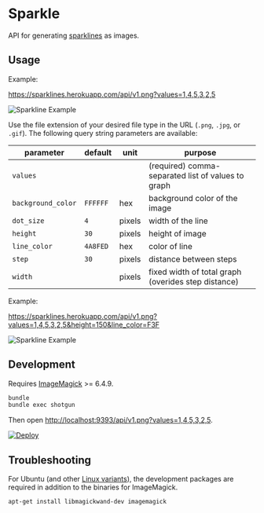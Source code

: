 # Sparkle

API for generating [sparklines](https://en.wikipedia.org/wiki/Sparkline) as images.

## Usage

Example:

https://sparklines.herokuapp.com/api/v1.png?values=1,4,5,3,2,5

![Sparkline Example](https://sparklines.herokuapp.com/api/v1.png?values=1,4,5,3,2,5)

Use the file extension of your desired file type in the URL (`.png`, `.jpg`, or `.gif`). The following query string parameters are available:

parameter | default | unit | purpose
--- | --- | --- | ---
`values` | | | (required) comma-separated list of values to graph
`background_color` | `FFFFFF` | hex | background color of the image
`dot_size` | `4` | pixels | width of the line
`height` | `30` | pixels | height of image
`line_color` | `4A8FED` | hex | color of line
`step` | `30` | pixels | distance between steps
`width` | | pixels | fixed width of total graph (overides step distance)

Example:

https://sparklines.herokuapp.com/api/v1.png?values=1,4,5,3,2,5&height=150&line_color=F3F

![Sparkline Example](https://sparklines.herokuapp.com/api/v1.png?values=1,4,5,3,2,5&height=150&line_color=F3F)

## Development

Requires [ImageMagick](http://www.imagemagick.org/) >= 6.4.9.

```bash
bundle
bundle exec shotgun
```

Then open [http://localhost:9393/api/v1.png?values=1,4,5,3,2,5](http://localhost:9393/api/v1.png?values=1,4,5,3,2,5).

[![Deploy](https://www.herokucdn.com/deploy/button.svg)](https://heroku.com/deploy)

## Troubleshooting

For Ubuntu (and other [Linux variants](http://stackoverflow.com/a/16775397/1476898)), the development packages are required in addition to the binaries for ImageMagick.                                                                                                        
 ```bash                                                                         
 apt-get install libmagickwand-dev imagemagick                                   
 ```                
